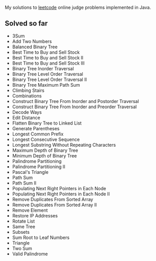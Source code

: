My solutions to [leetcode](http://www.leetcode.com/onlinejudge) online judge problems implemented in Java.

Solved so far
-------------

* 3Sum
* Add Two Numbers
* Balanced Binary Tree
* Best Time to Buy and Sell Stock
* Best Time to Buy and Sell Stock II
* Best Time to Buy and Sell Stock III
* Binary Tree Inorder Traversal
* Binary Tree Level Order Traversal
* Binary Tree Level Order Traversal II
* Binary Tree Maximum Path Sum
* Climbing Stairs
* Combinations
* Construct Binary Tree From Inorder and Postorder Traversal
* Construct Binary Tree From Inorder and Preorder Traversal
* Decode Ways
* Edit Distance
* Flatten Binary Tree to Linked List
* Generate Parentheses
* Longest Common Prefix
* Longest Consecutive Sequence
* Longest Substring Without Repeating Characters
* Maximum Depth of Binary Tree
* Minimum Depth of Binary Tree
* Palindrome Partitioning
* Palindrome Partitioning II
* Pascal's Triangle
* Path Sum
* Path Sum II
* Populating Next Right Pointers in Each Node
* Populating Next Right Pointers in Each Node II
* Remove Duplicates From Sorted Array 
* Remove Duplicates From Sorted Array II
* Remove Element
* Restore IP Addresses
* Rotate List
* Same Tree
* Subsets
* Sum Root to Leaf Numbers
* Triangle
* Two Sum
* Valid Palindrome
